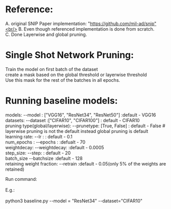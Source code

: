 # Reference:  
A. original SNIP Paper implementation: "https://github.com/mil-ad/snip"<br/> 
B. Even though referenced implementation is done from scratch.<br/> 
C. Done Layerwise and global pruning.<br/>


# Single Shot Network Pruning:
Train the model on first batch of the dataset<br/>
create a mask based on the global threshold or layerwise threshold<br/>
Use this mask for the rest of the batches in all epochs.



# Running baseline models:
models:                         --model : ["VGG16", "ResNet34", "ResNet50"] :default - VGG16 <br/> 
datasets:                     --dataset :["CIFAR10", "CIFAR100"] : default - CIFAR10<br/> 
pruning type(global/layerwise): --prunetype: [True, False]  : default - False # layerwise pruning is not the default instead global pruning is default<br/> 
learning rate:                   --lr    :                   : default - 0.1<br/> 
num_epochs :                    --epochs :                    :defualt - 70<br/> 
weightdecay:                    --weightdecay:                :default - 0.0005<br/> 
step_size:                      --step:                       : default - 20<br/> 
batch_size                      --batchsize                   :default - 128<br/> 
retaining weight fraction:      --retrain                     :default - 0.05(only 5% of the weights are retained)<br/> 

Run command:<br/>   
E.g.:<br/>   
python3 baseline.py --model = "ResNet34" --dataset="CIFAR10"<br/> 

